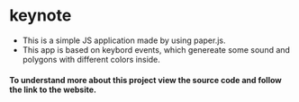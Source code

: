 # keynote
* This is a simple JS application made by using paper.js.
* This app is based on keybord events, which genereate some sound and polygons with different colors inside.
#### To understand more about this project view the source code and follow the link to the website.
